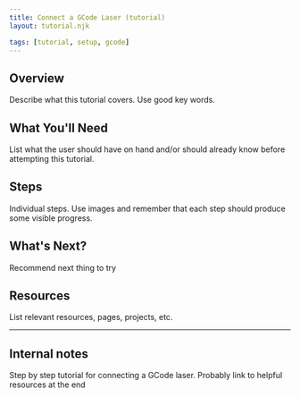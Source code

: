 ```yaml
---
title: Connect a GCode Laser (tutorial)
layout: tutorial.njk

tags: [tutorial, setup, gcode]
---
```


## Overview
Describe what this tutorial covers. Use good key words.

## What You'll Need
List what the user should have on hand and/or should already know before attempting this tutorial.

## Steps
Individual steps. Use images and remember that each step should produce some visible progress.

## What's Next?
Recommend next thing to try

## Resources
List relevant resources, pages, projects, etc.

<hr>

## Internal notes

Step by step tutorial for connecting a GCode laser. Probably link to helpful resources at the end